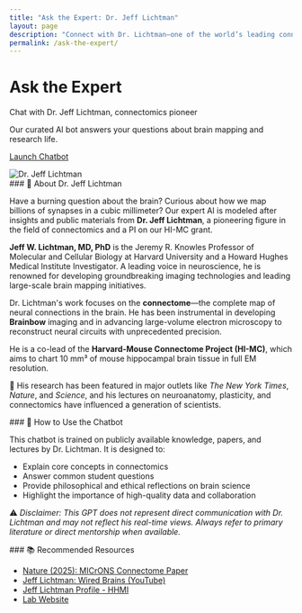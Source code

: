 ```yaml
---
title: "Ask the Expert: Dr. Jeff Lichtman"
layout: page
description: "Connect with Dr. Lichtman—one of the world’s leading connectomics researchers—via our curated AI expert chatbot. Learn about neurons, brain mapping, and scientific insight straight from the source."
permalink: /ask-the-expert/
---
```


<div class="main-content">
<div class="hero hero-spaced hero-rounded">
  <div class="hero-content">
    <div class="hero-text">
      <h1>Ask the Expert</h1>
      <p class="hero-subtitle">Chat with Dr. Jeff Lichtman, connectomics pioneer</p>
      <p class="hero-description">Our curated AI bot answers your questions about brain mapping and research life.</p>
      <p><a class="btn btn-primary btn-large" href="https://chatgpt.com/g/g-6885a29882f08191adff2e875123c430-dr-lichtman-connectome-guru" target="_blank">Launch Chatbot</a></p>
    </div>
    <div class="hero-visual">
      <div class="expert-avatar">
        <img src="{{ '/assets/images/jeff-lichtman.jpg' | relative_url }}" alt="Dr. Jeff Lichtman">
      </div>
    </div>
  </div>
</div>

<section class="section expert-bio">
### 👤 About Dr. Jeff Lichtman

Have a burning question about the brain? Curious about how we map billions of synapses in a cubic millimeter? Our expert AI is modeled after insights and public materials from **Dr. Jeff Lichtman**, a pioneering figure in the field of connectomics and a PI on our HI-MC grant.

**Jeff W. Lichtman, MD, PhD** is the Jeremy R. Knowles Professor of Molecular and Cellular Biology at Harvard University and a Howard Hughes Medical Institute Investigator. A leading voice in neuroscience, he is renowned for developing groundbreaking imaging technologies and leading large-scale brain mapping initiatives.

Dr. Lichtman's work focuses on the **connectome**—the complete map of neural connections in the brain. He has been instrumental in developing **Brainbow** imaging and in advancing large-volume electron microscopy to reconstruct neural circuits with unprecedented precision.

He is a co-lead of the **Harvard-Mouse Connectome Project (HI-MC)**, which aims to chart 10 mm³ of mouse hippocampal brain tissue in full EM resolution.

🔬 His research has been featured in major outlets like *The New York Times*, *Nature*, and *Science*, and his lectures on neuroanatomy, plasticity, and connectomics have influenced a generation of scientists.

</section>

<section class="section expert-bio">
### 🤖 How to Use the Chatbot

This chatbot is trained on publicly available knowledge, papers, and lectures by Dr. Lichtman. It is designed to:
- Explain core concepts in connectomics
- Answer common student questions
- Provide philosophical and ethical reflections on brain science
- Highlight the importance of high-quality data and collaboration

⚠️ *Disclaimer: This GPT does not represent direct communication with Dr. Lichtman and may not reflect his real-time views. Always refer to primary literature or direct mentorship when available.*

</section>

<section class="section expert-bio">
### 📚 Recommended Resources

- [Nature (2025): MICrONS Connectome Paper](https://www.nature.com/articles/s41586-025-08790-w)
- [Jeff Lichtman: Wired Brains (YouTube)](https://www.youtube.com/watch?v=4c1lqFXHvqI)
- [Jeff Lichtman Profile - HHMI](https://www.hhmi.org/scientists/jeff-w-lichtman)
- [Lab Website](https://lichtmanlab.fas.harvard.edu/)

</section>

</div>
